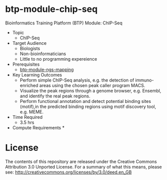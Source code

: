 # btp-module-chip-seq
Bioinformatics Training Platform (BTP) Module: ChIP-Seq

  * Topic
    * ChIP-Seq
  * Target Audience
    * Biologists
	* Non-bioinformaticians
	* Little to no programming expereience
  * Prerequisites
    * [btp-module-ngs-mapping](https://github.com/BPA-CSIRO-Workshops/btp-module-ngs-mapping)
  * Key Learning Outcomes
    * Perform simple ChIP-Seq analysis, e.g. the detection of immuno-enriched areas using the chosen peak caller program MACS.
    * Visualize the peak regions through a genome browser, e.g. Ensembl, and identify the real peak regions.
    * Perform functional annotation and detect potential binding sites (motif),in the predicted binding regions using motif discovery tool, e.g. MEME.
  * Time Required
    * 3.5 hrs
  * Compute Requirements
    * 

License
=======
The contents of this repository are released under the Creative Commons
Attribution 3.0 Unported License. For a summary of what this means,
please see:
http://creativecommons.org/licenses/by/3.0/deed.en_GB
